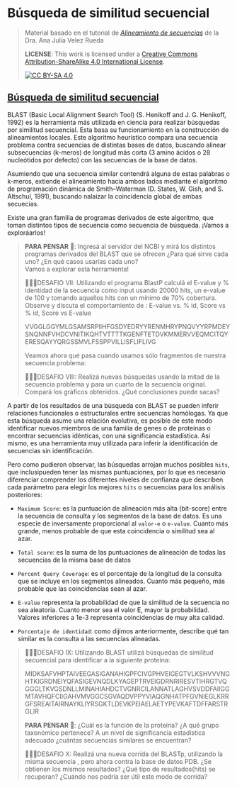 # Búsqueda de similitud secuencial
> Material basado en el tutorial de [_Alineamiento de secuencias_](https://github.com/AJVelezRueda/Introduccion_a_la_Bioinformatica/blob/master/Teorico_Practicos/Bioinform%C3%A1tica_Primeros_pasos/Alineamientos_secuenciales.md) de la Dra. Ana Julia Velez Rueda
>
>
> **LICENSE**: This work is licensed under a
[Creative Commons Attribution-ShareAlike 4.0 International License][cc-by-sa].
>
>[![CC BY-SA 4.0][cc-by-sa-image]][cc-by-sa]

[cc-by-sa]: http://creativecommons.org/licenses/by-sa/4.0/
[cc-by-sa-image]: https://licensebuttons.net/l/by-sa/4.0/88x31.png
[cc-by-sa-shield]: https://img.shields.io/badge/License-CC%20BY--SA%204.0-lightgrey.svg


## [Búsqueda de similitud secuencial](#Blast)


BLAST (Basic Local Alignment Search Tool) (S. Henikoff and J. G. Henikoff, 1992) es la herramienta más utilizada en ciencia para realizar búsquedas por similitud secuencial.  Esta basa su funcionamiento en la construcción de alineamientos locales. Este algoritmo heurı́stico compara una secuencia problema contra secuencias de distintas bases de datos, buscando alinear subsecuencias (k-meros) de longitud más corta (3 amino ácidos o 28 nucleótidos por defecto) con las secuencias de la base de datos. 

Asumiendo que una secuencia similar contendrá alguna de estas palabras o k-meros, extiende el alineamiento hacia ambos lados mediante el algoritmo de programación dinámica de Smith–Waterman (D. States, W. Gish, and S. Altschul, 1991), buscando nalaizar la coincidencia global de ambas secuecias. 


Existe una gran familia de programas derivados de este algoritmo, que toman distintos tipos de secuencia como secuencia de búsqueda. ¡Vamos a exploráarlos! 

>**PARA PENSAR** 🤔: Ingresá al servidor del NCBI y mirá los distintos programas derivados del BLAST que se ofrecen ¿Para qué sirve cada uno? ¿En qué casos usarías cada uno?   
Vamos a explorar esta herramienta!
>
>🧗🏻‍♀️DESAFIO VII: Utilizando el programa BlastP calculá el E-value y % identidad de la secuencia como input usando 20000 hits, un e-value de 100 y tomando aquellos hits con un mínimo de 70% cobertura. Observe y discuta el comportamiento de : E-value vs. % id, Score vs % id,  Score vs E-value
>
>VVGGLGGYMLGSAMSRPIIHFGSDYEDRYYRENMHRYPNQVYYRPMDEYSNQNNFVHDCVNITIKQHTVTTTTKGENFTETDVKMMERVVEQMCITQYERESQAYYQRGSSMVLFSSPPVILLISFLIFLIVG
>
>Veamos ahora qué pasa cuando usamos sólo fragmentos de nuestra secuencia problema: 
>
>🧗🏻‍♀️DESAFIO VIII: Realizá nuevas búsquedas usando la mitad de la secuencia problema y para un cuarto de la secuencia original. Compará los gráficos obtenidos. ¿Qué conclusiones puede sacas?
>

A partir de los resultados de una búsqueda con BLAST se pueden inferir relaciones funcionales o estructurales entre secuencias homólogas. Ya que esta búsqueda asume una relación evolutiva, es posible de este modo identificar nuevos miembros de una familia de genes o de proteínas o encontrar secuencias idénticas, con una significancia estadística. Así mismo, es una herramienta muy utilizada para inferir la identificación de secuencias sin identificación. 

Pero como pudieron observar, las búsquedas arrojan muchos posibles `hits`, que inclusipueden tener las mismas puntuaciones, por lo que es necesario diferenciar comprender los diferentes niveles de confianza que describen cada parámetro para elegir los mejores `hits` o secuencias para los análisis posteriores:

- `Maximum Score`: es la puntuación de alineación más alta (bit-score) entre la secuencia de consulta y los segmentos de la base de datos. Es una especie de inversamente proporcional al `valor-e` o `e-value`. Cuanto más grande, menos probable de que esta coincidencia o similitud sea al azar.

- `Total score`: es la suma de las puntuaciones de alineación de todas las secuencias de la misma base de datos

- `Percent Query Coverage`: es el porcentaje de la longitud de la consulta que se incluye en los segmentos alineados. Cuanto más pequeño, más probable que las coincidencias sean al azar.

- `E-value` representa la probabilidad de que la similitud de la secuencia no sea aleatoria. Cuanto menor sea el valor E, mayor la probabilidad. Valores inferiores a 1e-3 representa coincidencias de muy alta calidad.

- `Porcentaje de identidad`: como dijimos anteriormente, describe qué tan similar es la consulta a las secuencias alineadas.


>🧗🏻‍♀️DESAFIO IX: Utilizando BLAST utilizá búsquedas de similitud secuencial para identificar a la siguiente proteína:
>
>MIDKSAFVHPTAIVEEGASIGANAHIGPFCIVGPHVEIGEGTVLKSHVVVNGHTKIGRDNEIYQFASIGEVNQDLKYAGEPTRVEIGDRNRIRESVTIHRGTVQGGGLTKVGSDNLLMINAHIAHDCTVGNRCILANNATLAGHVSVDDFAIIGGMTAVHQFCIIGAHVMVGGCSGVAQDVPPYVIAQGNHATPFGVNIEGLKRRGFSREAITAIRNAYKLIYRSGKTLDEVKPEIAELAETYPEVKAFTDFFARSTRGLIR
>
>**PARA PENSAR** 🤔: ¿Cuál es la función de la proteína? ¿A qué grupo taxonómico pertenece? A un nivel de significancia estadística adecuado ¿cuántas secuencias similares se encuentran? 
>
>🧗🏻‍♀️DESAFIO X:  Realizá una nueva corrida del BLASTp, utilizando la misma secuencia , pero ahora contra la base de datos PDB.  ¿Se obtienen los mismos resultados? ¿Qué tipo de resultados(hits) se recuperan? ¿Cuándo nos podría ser útil este modo de corrida?
